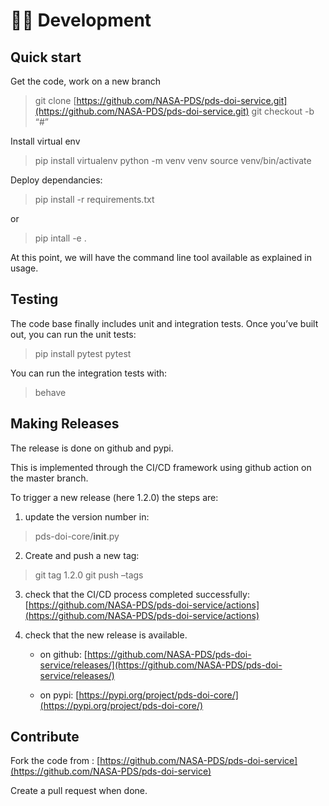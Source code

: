# 👩‍💻 Development

## Quick start

Get the code, work on a new branch

> git clone [https://github.com/NASA-PDS/pds-doi-service.git](https://github.com/NASA-PDS/pds-doi-service.git)
> git checkout -b “#<issue number>”

Install virtual env

> pip install virtualenv
> python -m venv venv
> source venv/bin/activate

Deploy dependancies:

> pip install -r requirements.txt

or

> pip intall -e .

At this point, we will have the command line tool available as explained in usage.

## Testing

The code base finally includes unit and integration tests. Once you’ve built
out, you can run the unit tests:

> pip install pytest
> pytest

You can run the integration tests with:

> behave

## Making Releases

The release is done on github and pypi.

This is implemented through the CI/CD framework using github action on the master branch.

To trigger a new release (here 1.2.0) the steps are:


1. update the version number in:

> pds-doi-core/__init__.py


2. Create and push a new tag:

> git tag 1.2.0
> git push –tags


3. check that the CI/CD process completed successfully: [https://github.com/NASA-PDS/pds-doi-service/actions](https://github.com/NASA-PDS/pds-doi-service/actions)


4. check that the new release is available.


    * on github: [https://github.com/NASA-PDS/pds-doi-service/releases/](https://github.com/NASA-PDS/pds-doi-service/releases/)


    * on pypi: [https://pypi.org/project/pds-doi-core/](https://pypi.org/project/pds-doi-core/)

## Contribute

Fork the code from : [https://github.com/NASA-PDS/pds-doi-service](https://github.com/NASA-PDS/pds-doi-service)

Create a pull request when done.
